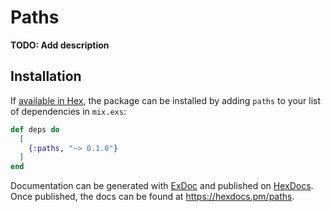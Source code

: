 # Paths

**TODO: Add description**

## Installation

If [available in Hex](https://hex.pm/docs/publish), the package can be installed
by adding `paths` to your list of dependencies in `mix.exs`:

```elixir
def deps do
  [
    {:paths, "~> 0.1.0"}
  ]
end
```

Documentation can be generated with [ExDoc](https://github.com/elixir-lang/ex_doc)
and published on [HexDocs](https://hexdocs.pm). Once published, the docs can
be found at <https://hexdocs.pm/paths>.

